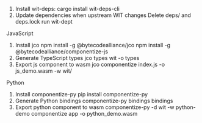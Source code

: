 1. Install wit-deps:
   cargo install wit-deps-cli
2. Update dependencies when upstream WIT changes
   Delete deps/ and deps.lock
   run wit-dept

JavaScript

1. Install jco
   npm install -g @bytecodealliance/jco
   npm install -g @bytecodealliance/componentize-js
2. Generate TypeScript types
   jco types wit -o types
3. Export js component to wasm
   jco componentize index.js -o js_demo.wasm -w wit/

Python

1. Install componentize-py
   pip install componentize-py
2. Generate Python bindings
   componentize-py bindings bindings
3. Export python component to wasm
   componentize-py -d wit -w python-demo componentize app -o python_demo.wasm
